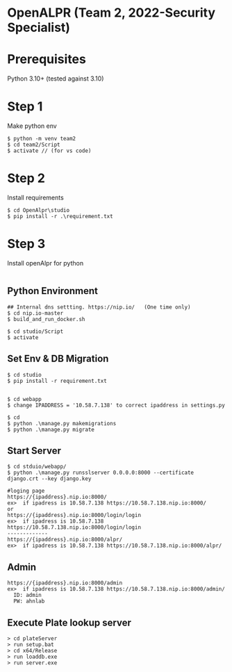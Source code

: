 # OpenALPR (Team 2, 2022-Security Specialist)

# Prerequisites
Python 3.10+ (tested against 3.10)


# Step 1
Make python env
```
$ python -m venv team2 
$ cd team2/Script
$ activate // (for vs code)
```
# Step 2 
Install requirements
```
$ cd OpenAlpr\studio
$ pip install -r .\requirement.txt 
```

# Step 3
Install openAlpr for python
```

```


## Python Environment
```
## Internal dns settting. https://nip.io/   (One time only)
$ cd nip.io-master
$ build_and_run_docker.sh

$ cd studio/Script
$ activate
```
## Set Env & DB Migration
```
$ cd studio
$ pip install -r requirement.txt


$ cd webapp
$ change IPADDRESS = '10.58.7.138' to correct ipaddress in settings.py

$ cd
$ python .\manage.py makemigrations
$ python .\manage.py migrate   
```


## Start Server
```
$ cd stduio/webapp/
$ python .\manage.py runsslserver 0.0.0.0:8000 --certificate django.crt --key django.key

#loging page
https://{ipaddress}.nip.io:8000/
ex>  if ipadress is 10.58.7.138 https://10.58.7.138.nip.io:8000/
or
https://{ipaddress}.nip.io:8000/login/login
ex>  if ipadress is 10.58.7.138 https://10.58.7.138.nip.io:8000/login/login
-------------
https://{ipaddress}.nip.io:8000/alpr/
ex>  if ipadress is 10.58.7.138 https://10.58.7.138.nip.io:8000/alpr/
```

## Admin
```
https://{ipaddress}.nip.io:8000/admin
ex>  if ipadress is 10.58.7.138 https://10.58.7.138.nip.io:8000/admin/
  ID: admin
  PW: ahnlab
```

## Execute Plate lookup server 
```
> cd plateServer
> run setup.bat
> cd x64/Release
> run loaddb.exe
> run server.exe
```
